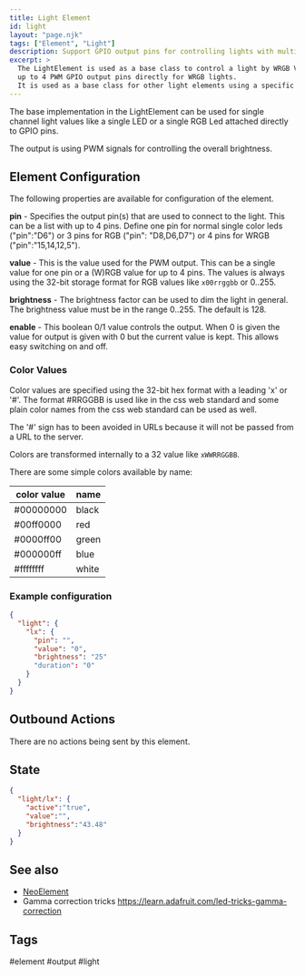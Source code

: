 ```yaml
---
title: Light Element
id: light
layout: "page.njk"
tags: ["Element", "Light"]
description: Support GPIO output pins for controlling lights with multiple color channels.
excerpt: >
  The LightElement is used as a base class to control a light by WRGB Value and Brightness. It can control
  up to 4 PWM GPIO output pins directly for WRGB lights.
  It is used as a base class for other light elements using a specific chip or protocol.
---
```


The base implementation in the LightElement can be used for single channel light values like a single LED or a single RGB Led attached directly to GPIO pins.

The output is using PWM signals for controlling the overall brightness.

## Element Configuration

The following properties are available for configuration of the element.

<object data="/element.svg?light" type="image/svg+xml"></object>

**pin** - Specifies the output pin(s) that are used to connect to the light. This can be a list with up to 4 pins. 
Define one pin for normal single color leds ("pin":"D6") or 3 pins for RGB ("pin": "D8,D6,D7") or 4 pins for WRGB ("pin":"15,14,12,5").
 
**value** - This is the value used for the PWM output. This can be a single value for one pin or a (W)RGB value for up to 4 pins. The values is always using the 32-bit storage format for RGB values like `x00rrggbb` or 0..255.

**brightness** - The brightness factor can be used to dim the light in general. The brightness value must be in the range 0..255. The default is 128.

**enable** - This boolean 0/1 value controls the output. When 0 is given the value for output is given with 0 but the current value is kept. This allows easy switching on and off.


### Color Values

Color values are specified using the 32-bit hex format with a leading 'x' or '#'.
The format #RRGGBB is used like in the css web standard and some plain color names from the css web standard can be used as well.

The '#' sign has to been avoided in URLs because it will not be passed from a URL to the server.

Colors are transformed internally to a 32 value like `xWWRRGGBB`. 

There are some simple colors available by name:

| color value | name  |
| ----------- | ----- |
| #00000000   | black |
| #00ff0000   | red   |
| #0000ff00   | green |
| #000000ff   | blue  |
| #ffffffff   | white |


### Example configuration

``` json
{
  "light": {
    "lx": {
      "pin": "",
      "value": "0",
      "brightness": "25"
      "duration": "0"
    }
  }
}
```


## Outbound Actions

There are no actions being sent by this element.


## State

``` json
{
  "light/lx": {
    "active":"true",
    "value":"",
    "brightness":"43.48"
  }
}
```


## See also

* [NeoElement](/elements/neo.md)
* Gamma correction tricks <https://learn.adafruit.com/led-tricks-gamma-correction>


## Tags
#element #output #light